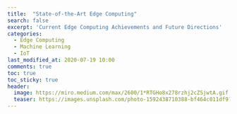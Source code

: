 ```yaml
---
title:  "State-of-the-Art Edge Computing"
search: false
excerpt: 'Current Edge Computing Achievements and Future Directions'
categories: 
  - Edge Computing
  - Machine Learning
  - IoT
last_modified_at: 2020-07-19 10:00
comments: true
toc: true
toc_sticky: true
header:
  image: https://miro.medium.com/max/2600/1*RTGHo8x278rzhj2cZSjwtA.gif
  teaser: https://images.unsplash.com/photo-1592438710388-bf464c011df9?ixlib=rb-1.2.1&ixid=eyJhcHBfaWQiOjEyMDd9&auto=format&fit=crop&w=1050&q=80
---
```


